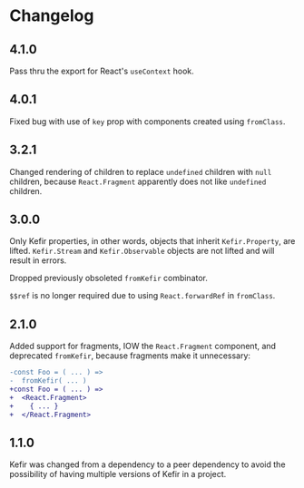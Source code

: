 # Changelog

## 4.1.0

Pass thru the export for React's `useContext` hook.

## 4.0.1

Fixed bug with use of `key` prop with components created using `fromClass`.

## 3.2.1

Changed rendering of children to replace `undefined` children with `null`
children, because `React.Fragment` apparently does not like `undefined`
children.

## 3.0.0

Only Kefir properties, in other words, objects that inherit `Kefir.Property`,
are lifted. `Kefir.Stream` and `Kefir.Observable` objects are not lifted and
will result in errors.

Dropped previously obsoleted `fromKefir` combinator.

`$$ref` is no longer required due to using `React.forwardRef` in `fromClass`.

## 2.1.0

Added support for fragments, IOW the `React.Fragment` component, and deprecated
`fromKefir`, because fragments make it unnecessary:

```diff
-const Foo = ( ... ) =>
-  fromKefir( ... )
+const Foo = ( ... ) =>
+  <React.Fragment>
+    { ... }
+  </React.Fragment>
```

## 1.1.0

Kefir was changed from a dependency to a peer dependency to avoid the
possibility of having multiple versions of Kefir in a project.
